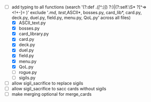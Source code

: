 - [ ] add typing to all functions (search '(?:def .*\([^:)]*\) ?:)|(?:self\.\S* ?[^=><!+-]= )' exclude '*.md, test*,ASCII*, bosses.py, card_lib*, card.py, deck.py, duel.py, field.py, menu.py, QoL.py' across all files)
  - [x] ASCII_text.py
  - [x] bosses.py
  - [x] card_library.py
  - [x] card.py
  - [x] deck.py
  - [x] duel.py
  - [x] field.py
  - [x] menu.py
  - [x] QoL.py
  - [ ] rogue.py
  - [ ] sigils.py
- [ ] allow sigil_sacrifice to replace sigils
- [ ] allow sigil_sacrifice to sacc cards without sigils
- [ ] make merging optional for merge_cards